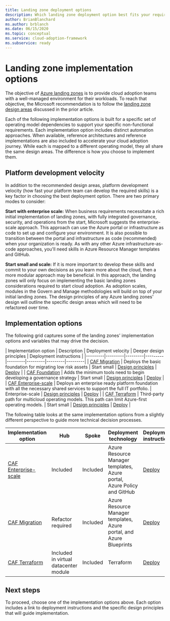 ```yaml
---
title: Landing zone deployment options
description: Which landing zone deployment option best fits your requirements
author: BrianBlanchard
ms.author: brblanch
ms.date: 06/15/2020
ms.topic: conceptual
ms.service: cloud-adoption-framework
ms.subservice: ready
---
```


# Landing zone implementation options

The objective of [Azure landing zones](./index.md) is to provide cloud adoption teams with a well-managed environment for their workloads. To reach that objective, the Microsoft recommendation is to follow the [landing zone design areas](./design-areas.md) discussed in the prior article.

Each of the following implementation options is built for a specific set of operating model dependencies to support your specific non-functional requirements. Each implementation option includes distinct automation approaches. When available, reference architectures and reference implementations are also included to accelerate your cloud adoption journey. While each is mapped to a different operating model, they all share the same design areas. The difference is how you choose to implement them.

## Platform development velocity

In addition to the recommended design areas, platform development velocity (how fast your platform team can develop the required skills) is a key factor in choosing the best deployment option. There are two primary modes to consider:

**Start with enterprise scale:** When business requirements necessitate a rich initial implementation of landing zones, with fully integrated governance, security, and operations from the start, Microsoft suggests the enterprise-scale approach. This approach can use the Azure portal or infrastructure as code to set up and configure your environment. It is also possible to transition between the portal and infrastructure as code (recommended) when your organization is ready. As with any other Azure infrastructure-as-code approaches, you'll need skills in Azure Resource Manager templates and GitHub.

**Start small and scale:** If it is more important to develop these skills and commit to your own decisions as you learn more about the cloud, then a more modular approach may be beneficial. In this approach, the landing zones will only focus on implementing the basic landing zones considerations required to start cloud adoption. As adoption scales, modules in the Govern and Manage methodologies will build on top of your initial landing zones. The design principles of any Azure landing zones' design will outline the specific design areas which will need to be refactored over time.

## Implementation options

The following grid captures some of the landing zones' implementation options and variables that may drive the decision.

<!-- docsTest:ignore "CAF Migration" "CAF Foundation" "CAF Enterprise-scale" "CAF Terraform" -->

| Implementation option | Description | Deployment velocity | Deeper design principles | Deployment instructions |
|---------|---------|---------|---------|---------|---------|---------|---------|
| [CAF Migration](./migrate-landing-zone.md) | Deploys the basic foundation for migrating low risk assets | Start small | [Design principles](./migrate-landing-zone.md#design-principles) | [Deploy](./migrate-landing-zone.md) |
| [CAF Foundation](./foundation-blueprint.md) | Adds the minimum tools need to begin developing a governance strategy | Start small | [Design principles](./foundation-blueprint.md#design-principles) | [Deploy](./foundation-blueprint.md) |
| [CAF Enterprise-scale](./enterprise-scale.md) | Deploys an enterprise ready platform foundation with all the necessary shared services to support the full IT portfolio. | Enterprise-scale | [Design principles](../enterprise-scale/design-principles.md) | [Deploy](https://github.com/Azure/Enterprise-Scale/blob/main/docs/reference/contoso/Readme.md) |
| [CAF Terraform](./terraform-landing-zone.md) | Third-party path for multicloud operating models. This path can limit Azure-first operating models. | Start small | [Design principles](./terraform-landing-zone.md#design-decisions) | [Deploy](./terraform-landing-zone.md#customize-and-deploy-your-first-landing-zone) |

The following table looks at the same implementation options from a slightly different perspective to guide more technical decision processes.

| Implementation option | Hub | Spoke | Deployment technology | Deployment instructions |
|---|---|---|---|---|
| [CAF Enterprise-scale](./enterprise-scale.md) | Included  | Included | Azure Resource Manager templates, Azure portal, Azure Policy and GitHub | [Deploy](../enterprise-scale/implementation-guidelines.md) |
| [CAF Migration](./migrate-landing-zone.md) | Refactor required | Included | Azure Resource Manager templates, Azure portal, and Azure Blueprints | [Deploy](./migrate-landing-zone.md) |
| [CAF Terraform](./terraform-landing-zone.md)  | Included in virtual datacenter module | Included | Terraform | [Deploy](./terraform-landing-zone.md#customize-and-deploy-your-first-landing-zone) |

## Next steps

To proceed, choose one of the implementation options above. Each option includes a link to deployment instructions and the specific design principles that will guide implementation.
